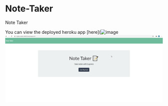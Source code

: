 # Note-Taker
Note Taker


You can view the deployed heroku app [here](![image](https://user-images.githubusercontent.com/60293516/128637182-f2f867b0-1ff4-4c6b-8c84-affd7eb8d63e.png)
![Alt Text](https://github.com/coryjpiette/Note-Taker/blob/main/note-taker.gif)
